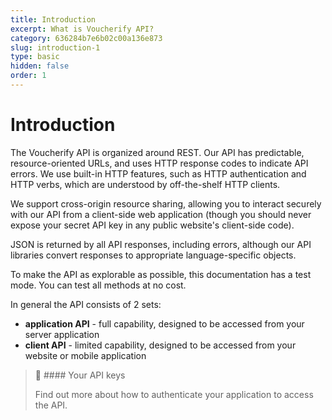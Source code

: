 ```yaml
---
title: Introduction
excerpt: What is Voucherify API?
category: 636284b7e6b02c00a136e873
slug: introduction-1
type: basic
hidden: false
order: 1
---
```


# Introduction

The Voucherify API is organized around REST.  Our API has predictable, resource-oriented URLs, and uses HTTP response codes to indicate API errors. We use built-in HTTP features, such as HTTP authentication and HTTP verbs, which are understood by off-the-shelf HTTP clients.  

We support cross-origin resource sharing, allowing you to interact securely with our API from a client-side web application (though you should never expose your secret API key in any public website's client-side code).  

JSON is returned by all API responses, including errors, although our API libraries convert responses to appropriate language-specific objects.

To make the API as explorable as possible, this documentation has a test mode. You can test all methods at no cost.

In general the API consists of 2 sets: 

* **application API** - full capability, designed to be accessed from your server application
* **client API** - limited capability, designed to be accessed from your website or mobile application

> :blue_book: #### Your API keys
>
> Find out more about how to authenticate your application to access the API. 